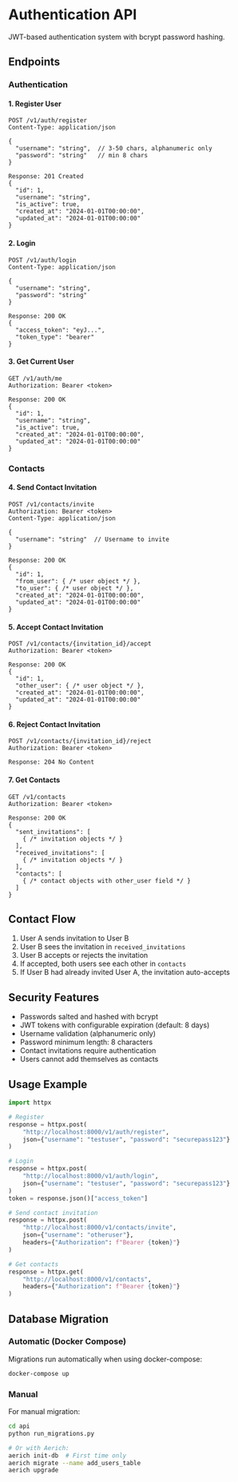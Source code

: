 # Authentication API

JWT-based authentication system with bcrypt password hashing.

## Endpoints

### Authentication

#### 1. Register User
```
POST /v1/auth/register
Content-Type: application/json

{
  "username": "string",  // 3-50 chars, alphanumeric only
  "password": "string"   // min 8 chars
}

Response: 201 Created
{
  "id": 1,
  "username": "string",
  "is_active": true,
  "created_at": "2024-01-01T00:00:00",
  "updated_at": "2024-01-01T00:00:00"
}
```

#### 2. Login
```
POST /v1/auth/login
Content-Type: application/json

{
  "username": "string",
  "password": "string"
}

Response: 200 OK
{
  "access_token": "eyJ...",
  "token_type": "bearer"
}
```

#### 3. Get Current User
```
GET /v1/auth/me
Authorization: Bearer <token>

Response: 200 OK
{
  "id": 1,
  "username": "string",
  "is_active": true,
  "created_at": "2024-01-01T00:00:00",
  "updated_at": "2024-01-01T00:00:00"
}
```

### Contacts

#### 4. Send Contact Invitation
```
POST /v1/contacts/invite
Authorization: Bearer <token>
Content-Type: application/json

{
  "username": "string"  // Username to invite
}

Response: 200 OK
{
  "id": 1,
  "from_user": { /* user object */ },
  "to_user": { /* user object */ },
  "created_at": "2024-01-01T00:00:00",
  "updated_at": "2024-01-01T00:00:00"
}
```

#### 5. Accept Contact Invitation
```
POST /v1/contacts/{invitation_id}/accept
Authorization: Bearer <token>

Response: 200 OK
{
  "id": 1,
  "other_user": { /* user object */ },
  "created_at": "2024-01-01T00:00:00",
  "updated_at": "2024-01-01T00:00:00"
}
```

#### 6. Reject Contact Invitation
```
POST /v1/contacts/{invitation_id}/reject
Authorization: Bearer <token>

Response: 204 No Content
```

#### 7. Get Contacts
```
GET /v1/contacts
Authorization: Bearer <token>

Response: 200 OK
{
  "sent_invitations": [
    { /* invitation objects */ }
  ],
  "received_invitations": [
    { /* invitation objects */ }
  ],
  "contacts": [
    { /* contact objects with other_user field */ }
  ]
}
```

## Contact Flow

1. User A sends invitation to User B
2. User B sees the invitation in `received_invitations`
3. User B accepts or rejects the invitation
4. If accepted, both users see each other in `contacts`
5. If User B had already invited User A, the invitation auto-accepts

## Security Features

- Passwords salted and hashed with bcrypt
- JWT tokens with configurable expiration (default: 8 days)
- Username validation (alphanumeric only)
- Password minimum length: 8 characters
- Contact invitations require authentication
- Users cannot add themselves as contacts

## Usage Example

```python
import httpx

# Register
response = httpx.post(
    "http://localhost:8000/v1/auth/register",
    json={"username": "testuser", "password": "securepass123"}
)

# Login
response = httpx.post(
    "http://localhost:8000/v1/auth/login",
    json={"username": "testuser", "password": "securepass123"}
)
token = response.json()["access_token"]

# Send contact invitation
response = httpx.post(
    "http://localhost:8000/v1/contacts/invite",
    json={"username": "otheruser"},
    headers={"Authorization": f"Bearer {token}"}
)

# Get contacts
response = httpx.get(
    "http://localhost:8000/v1/contacts",
    headers={"Authorization": f"Bearer {token}"}
)
```

## Database Migration

### Automatic (Docker Compose)
Migrations run automatically when using docker-compose:
```bash
docker-compose up
```

### Manual
For manual migration:
```bash
cd api
python run_migrations.py

# Or with Aerich:
aerich init-db  # First time only
aerich migrate --name add_users_table
aerich upgrade
```
